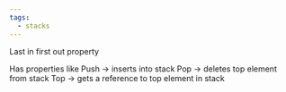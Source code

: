 ```yaml
---
tags:
  - stacks
---
```

Last in first out property

Has properties like
Push -> inserts into stack
Pop -> deletes top element from stack
Top -> gets a reference to top element in stack
